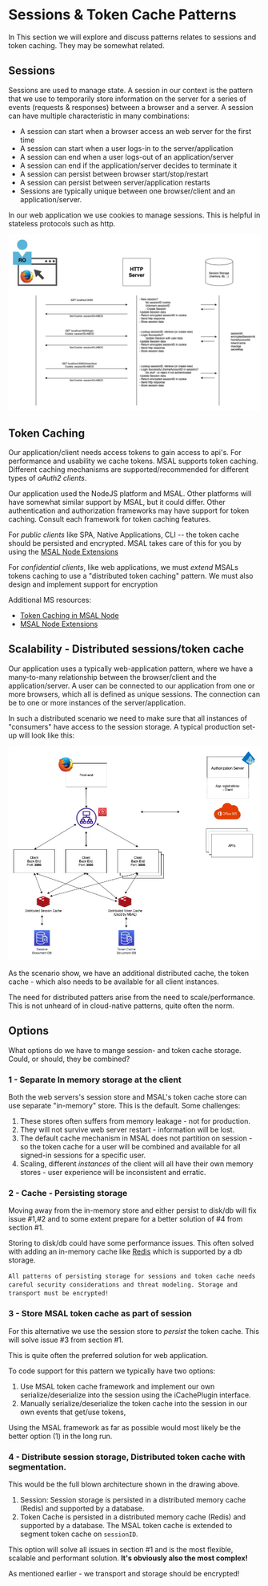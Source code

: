 # Sessions & Token Cache Patterns

In This section we will explore and discuss patterns relates to sessions and token caching. They may be somewhat related.

## Sessions

Sessions are used to manage state. A session in our context is the pattern that we use to temporarily store information on the server for a series of events (requests & responses) between a browser and a server. A session can have multiple characteristic in many combinations:

* A session can start when a browser access an web server for the first time
* A session can start when a user logs-in to the server/application
* A session can end when a user logs-out of an application/server
* A session can end if the application/server decides to terminate it
* A session can persist between browser start/stop/restart
* A session can persist between server/application restarts
* Sessions are typically unique between one browser/client and an application/server. 

In our web application we use cookies to manage sessions. This is helpful in stateless protocols such as http.


![Session Flow](../../doc/content/images/session_flow.jpg)


## Token Caching

Our application/client needs access tokens to gain access to api's. For performance and usability we cache tokens. MSAL supports token caching. Different caching mechanisms are supported/recommended for different types of _oAuth2 clients_.

Our application used the NodeJS platform and MSAL. Other platforms will have somewhat similar support by MSAL, but it could differ. Other authentication and authorization frameworks may have support for token caching. Consult each framework for token caching features.

For _public clients_ like SPA, Native Applications, CLI -- the token cache should be persisted and encrypted. MSAL takes care of this for you by using the [MSAL Node Extensions](https://github.com/AzureAD/microsoft-authentication-library-for-js/blob/dev/extensions/msal-node-extensions/README.md)

For _confidential clients_, like web applications, we must *extend* MSALs tokens caching to use a "distributed token caching" pattern. We must also design and implement support for encryption

Additional MS resources:
* [Token Caching in MSAL Node](https://github.com/AzureAD/microsoft-authentication-library-for-js/blob/dev/lib/msal-node/docs/caching.md#performance-and-security)
* [MSAL Node Extensions](https://github.com/AzureAD/microsoft-authentication-library-for-js/blob/dev/extensions/msal-node-extensions/README.md)


## Scalability - Distributed sessions/token cache

Our application uses a typically web-application pattern, where we have a many-to-many relationship between the browser/client and the application/server. A user can be connected to our application from one or more browsers, which all is defined as unique sessions. The connection can be to one or more instances of the server/application.

In such a distributed scenario we need to make sure that all instances of "consumers" have access to the session storage. A typical production set-up will look like this:

![Distributed sessions and token cache storage](../../doc/content/images/sessions_token_cache_scenario.jpg)

As the scenario show, we have an additional distributed cache, the token cache - which also needs to be available for all client instances.

The need for distributed patters arise from the need to scale/performance. This is not unheard of in cloud-native patterns, quite often the norm.

## Options

What options do we have to mange session- and token cache storage. Could, or should, they be combined?

### 1 - Separate In memory storage at the client

Both the web servers's session store and MSAL's token cache store can use separate "in-memory" store. This is the default. Some challenges:
1. These stores often suffers from memory leakage - not for production.
2. They will not survive web server restart - information will be lost.
3. The default cache mechanism in MSAL does not partition on session - so the token cache for a user will be combined and available for all signed-in sessions for a specific user.
4. Scaling, different *instances* of the client will all have their own memory stores - user experience will be inconsistent and erratic.

### 2 - Cache - Persisting storage

Moving away from the in-memory store and either persist to disk/db will fix issue #1,#2 and to some extent prepare for a better solution of #4 from section #1.

Storing to disk/db could have some performance issues. This often solved with adding an in-memory cache like [Redis](https://redis.io/) which is supported by a db storage. 

````All patterns of persisting storage for sessions and token cache needs careful security considerations and threat modeling. Storage and transport must be encrypted!````

### 3 - Store MSAL token cache as part of session

For this alternative we use the session store to _persist_ the token cache. This will solve issue #3 from section #1.

This is quite often the preferred solution for web application. 

To code support for this pattern we typically have two options:
1. Use MSAL token cache framework and implement our own serialize/deserialize into the session using the iCachePlugin interface.
2. Manually serialize/deserialize the token cache into the session in our own events that get/use tokens,

Using the MSAL framework as far as possible would most likely be the better option (1) in the long run.

### 4 - Distribute session storage, Distributed token cache with segmentation.

This would be the full blown architecture shown in the drawing above.

1. Session: Session storage is persisted in a distributed memory cache (Redis) and supported by a database.
2. Token Cache is persisted in a distributed memory cache (Redis) and supported by a database. The MSAL token cache is extended to segment token cache on ```sessionID```.

This option will solve all issues in section #1 and is the most flexible, scalable and performant solution. **It's obviously also the most complex!**

As mentioned earlier - we transport and storage should be encrypted!